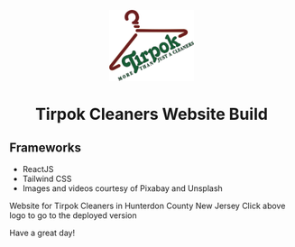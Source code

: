 <p align="center">
  <a href="https://www.tirpok.com/" target="_blank">
    <img alt="Tirpok Cleaners Logo" src="https://github.com/androosk/dry-cleaning-website/blob/main/src/assets/tirpok-logo.png" width="150" />
  </a>
</p>
<h1 align="center">
  Tirpok Cleaners Website Build
</h1>

## Frameworks
  - ReactJS
  - Tailwind CSS
  - Images and videos courtesy of Pixabay and Unsplash

Website for Tirpok Cleaners in Hunterdon County New Jersey
Click above logo to go to the deployed version

Have a great day!
